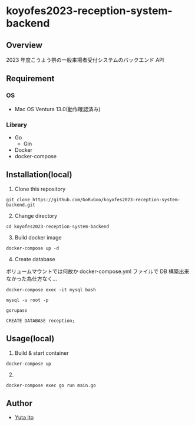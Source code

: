 # koyofes2023-reception-system-backend

## Overview

2023 年度こうよう祭の一般来場者受付システムのバックエンド API

## Requirement

### OS

- Mac OS Ventura 13.0(動作確認済み)

### Library

- Go
  - Gin
- Docker
- docker-compose

## Installation(local)

1. Clone this repository

```
git clone https://github.com/GoRuGoo/koyofes2023-reception-system-backend.git
```

2. Change directory

```
cd koyofes2023-reception-system-backend
```

3. Build docker image

```
docker-compose up -d
```

4. Create database

ボリュームマウントでは何故か docker-compose.yml ファイルで DB 構築出来なかった為仕方なく...

```
docker-compose exec -it mysql bash
```

```
mysql -u root -p
```

```
gorupass
```

```
CREATE DATABASE reception;
```

## Usage(local)

1. Build & start container

```
docker-compose up
```

2.

```
docker-compose exec go run main.go
```

## Author

- [Yuta Ito](https://github.com/GoRuGoo)
